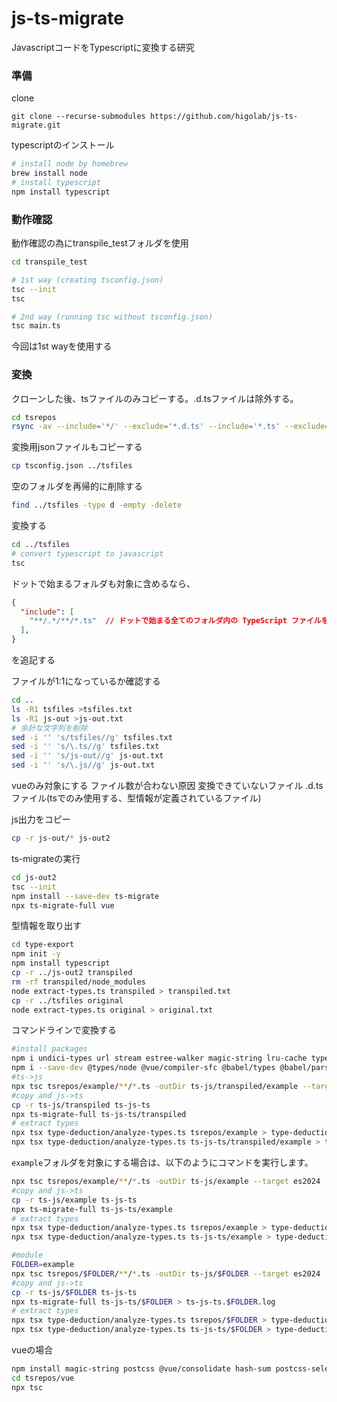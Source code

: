 # js-ts-migrate

JavascriptコードをTypescriptに変換する研究

### 準備

clone

`git clone --recurse-submodules https://github.com/higolab/js-ts-migrate.git`

typescriptのインストール

```zsh
# install node by homebrew
brew install node
# install typescript
npm install typescript
```

### 動作確認

動作確認の為にtranspile_testフォルダを使用

```zsh
cd transpile_test

# 1st way (creating tsconfig.json)
tsc --init
tsc

# 2nd way (running tsc without tsconfig.json)
tsc main.ts

```

今回は1st wayを使用する

### 変換

クローンした後、tsファイルのみコピーする。.d.tsファイルは除外する。

```zsh
cd tsrepos
rsync -av --include='*/' --exclude='*.d.ts' --include='*.ts' --exclude='*' ./ ../tsfiles > /dev/null
```

変換用jsonファイルもコピーする

```zsh
cp tsconfig.json ../tsfiles
```

空のフォルダを再帰的に削除する

```zsh
find ../tsfiles -type d -empty -delete
```

変換する

```zsh
cd ../tsfiles
# convert typescript to javascript
tsc
```

ドットで始まるフォルダも対象に含めるなら、

```json
{
  "include": [
    "**/.*/**/*.ts"  // ドットで始まる全てのフォルダ内の TypeScript ファイルを対象に追加
  ],
}
```

を追記する

ファイルが1:1になっているか確認する

```zsh
cd ..
ls -R1 tsfiles >tsfiles.txt
ls -R1 js-out >js-out.txt
# 余計な文字列を削除
sed -i '' 's/tsfiles//g' tsfiles.txt 
sed -i '' 's/\.ts//g' tsfiles.txt
sed -i '' 's/js-out//g' js-out.txt 
sed -i '' 's/\.js//g' js-out.txt
```

vueのみ対象にする
ファイル数が合わない原因
変換できていないファイル
.d.tsファイル(tsでのみ使用する、型情報が定義されているファイル)

js出力をコピー

```zsh
cp -r js-out/* js-out2
```

ts-migrateの実行

```zsh
cd js-out2
tsc --init
npm install --save-dev ts-migrate
npx ts-migrate-full vue
```

型情報を取り出す

```zsh
cd type-export
npm init -y
npm install typescript
cp -r ../js-out2 transpiled
rm -rf transpiled/node_modules
node extract-types.ts transpiled > transpiled.txt
cp -r ../tsfiles original
node extract-types.ts original > original.txt
```

コマンドラインで変換する

```zsh
#install packages
npm i undici-types url stream estree-walker magic-string lru-cache typescript vue
npm i --save-dev @types/node @vue/compiler-sfc @babel/types @babel/parser @compiler/codeframe
#ts->js
npx tsc tsrepos/example/**/*.ts -outDir ts-js/transpiled/example --target es2024 --module ES2022 --moduleResolution node --lib es2024 --types node
#copy and js->ts
cp -r ts-js/transpiled ts-js-ts
npx ts-migrate-full ts-js-ts/transpiled
# extract types
npx tsx type-deduction/analyze-types.ts tsrepos/example > type-deduction/original.txt
npx tsx type-deduction/analyze-types.ts ts-js-ts/transpiled/example > type-deduction/transpiled.txt
```

`example`フォルダを対象にする場合は、以下のようにコマンドを実行します。
```zsh
npx tsc tsrepos/example/**/*.ts -outDir ts-js/example --target es2024 --module ES2022 --moduleResolution node --lib es2024 --types node
#copy and js->ts
cp -r ts-js/example ts-js-ts
npx ts-migrate-full ts-js-ts/example
# extract types
npx tsx type-deduction/analyze-types.ts tsrepos/example > type-deduction/original.txt
npx tsx type-deduction/analyze-types.ts ts-js-ts/example > type-deduction/transpiled.txt
```



```zsh
#module
FOLDER=example
npx tsc tsrepos/$FOLDER/**/*.ts -outDir ts-js/$FOLDER --target es2024 --module ES2022 --moduleResolution node --lib es2024 --types node > ts-js.$FOLDER.log
#copy and js->ts
cp -r ts-js/$FOLDER ts-js-ts
npx ts-migrate-full ts-js-ts/$FOLDER > ts-js-ts.$FOLDER.log
# extract types
npx tsx type-deduction/analyze-types.ts tsrepos/$FOLDER > type-deduction/original.$FOLDER.json
npx tsx type-deduction/analyze-types.ts ts-js-ts/$FOLDER > type-deduction/transpiled.$FOLDER.json
```

vueの場合
```zsh
npm install magic-string postcss @vue/consolidate hash-sum postcss-selector-parser merge-source-map he
cd tsrepos/vue
npx tsc

```